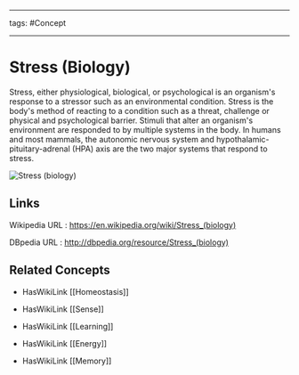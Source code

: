 




---

tags: #Concept

---
# Stress (Biology)


Stress, either physiological, biological, or psychological is an organism's response to a stressor such as an environmental condition. Stress is the body's method of reacting to a condition such as a threat, challenge or physical and psychological barrier. Stimuli that alter an organism's environment are responded to by multiple systems in the body. In humans and most mammals, the autonomic nervous system and hypothalamic-pituitary-adrenal (HPA) axis are the two major systems that respond to stress.

![Stress (biology)](http://commons.wikimedia.org/wiki/Special:FilePath/Classes_of_stresses_that_plants_are_exposed_to.jpg?width=300)


## Links


Wikipedia URL : https://en.wikipedia.org/wiki/Stress_(biology)

DBpedia URL : http://dbpedia.org/resource/Stress_(biology)


## Related Concepts


- HasWikiLink [[Homeostasis]]

- HasWikiLink [[Sense]]

- HasWikiLink [[Learning]]

- HasWikiLink [[Energy]]

- HasWikiLink [[Memory]]